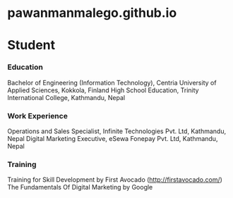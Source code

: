 # pawanmanmalego.github.io

# Student

### Education
Bachelor of Engineering (Information Technology),	Centria University of Applied Sciences, Kokkola, Finland
High School Education, Trinity International College, Kathmandu, Nepal

### Work Experience
Operations and Sales Specialist, Infinite Technologies Pvt. Ltd, Kathmandu, Nepal
Digital Marketing Executive, eSewa Fonepay Pvt. Ltd, Kathmandu, Nepal

### Training
Training for Skill Development by First Avocado (http://firstavocado.com/)
The Fundamentals Of Digital Marketing by Google
